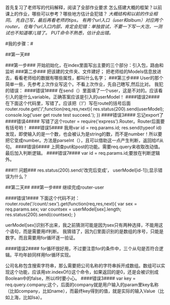 首先复习了老师写的代码解释，阅读了全部作业要求
怎么搭建大概的框架？以前课上的作业，哪些可以参考？哪些地方估计会犯错？
  _大概结构和以前的作业相同。_
  _先自己写，最后再看老师的tips。_
  _有两个url入口（user和album）对应两个router。_
  _在每个url入口内部，肯定会犯错：单独尝试，不要一下写一大泡，一测试也不知道哪儿错了。_
  _PUT命令不熟悉，估计会出错。_

#我的步骤：#

##第一天##

###第一步###
开始初始化，在index里面写出主要的三个部分：引入包，路由和监听
###第二步###
把该建的文件夹、文件建好；
把老师给的Models信息放进去，看看老师给的数据有哪些属性，都叫什么名字；
###第三步###
User的那个简单一些，先参考上次作业写这个。不看上次作业，先自己瞎写,然后比对。
我犯的错误：
####错误1####
在send（）里面填了一个user，这是不对的。应该看引入的是什么variable。正确答案应该是引入的userModel！
####错误2####
在下面这个代码里，写错了。应该把（‘/’）写在route的括号后面
router.route.get('/',function(req,res,next){
  res.status(200).send(userModel);
  console.log('user get route test succeed.');
})
####错误3####
忘记export了
####错误4####
写错了这个router = require('express').Router。Router后面要有括号哟！
####错误5####
我用var id = req.params.id; res.send(typeof id) 发现，即使输入的是一个数，也会被认为是string的数，而不是number！所以要把它变成number。方法是parseInt（），且可以借助这一点产生判断，返回给if从句。
####错误6####
上网查put和post的功能。需要req.query来收取改动值。最后加入判断逻辑。
####错误7####
var id = req.params.id;要放在判断逻辑外。

###!!! 问题###
res.status(200).send(‘改完后变成’， userModel[id-1]);显示错误为什么？

##第二天##
###第一步###
继续完成router-user

####错误1####
下面这个代码不对：
router.route('/count/:sex').get(function(req,res,next){
  var sex = req.params.sex;
  var countsex = userModel[sex].length;
  res.status(200).send(countsex);
}

uerModel[sex]识别不出来，我之前猜测可能是因为sex只有两种选择，不能用这个语句，而是需要用if判断。
我猜错了，因为[]里面识别的是数组的序号，只能是数字。而且需要用for循环逐一验证。

####错误2####
for循环很好用，不过要注意for的条件中，三个从句是否符合逻辑。平均年龄同样用for循环实现。

公司名称包含搜索字符串，那么需要把公司名称的字符串拆开成数组。数组可以实现这个功能，应该用str.indexOf()这个命令，如果返回的是0，还是会被识别成Boolean中的false，所以if时要小心。
####错误3####
var key = req.query.company;这个，后面的company就是用户输入的param里key名称（比如company，比如name），而最终key得到的值，就是实际的输入Value（比如上海，比如Isa）。
